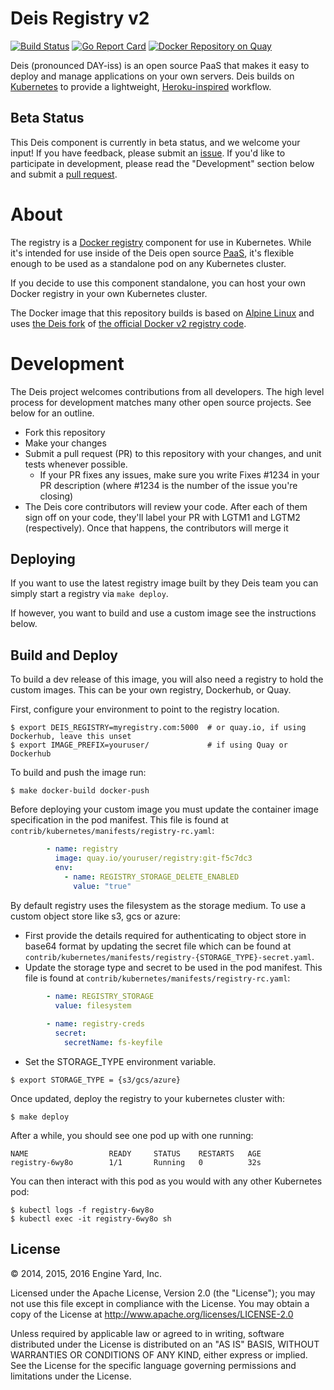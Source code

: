 # Deis Registry v2

[![Build Status](https://travis-ci.org/deis/registry.svg?branch=master)](https://travis-ci.org/deis/registry)
[![Go Report Card](http://goreportcard.com/badge/deis/registry)](http://goreportcard.com/report/deis/registry)
[![Docker Repository on Quay](https://quay.io/repository/deisci/registry/status "Docker Repository on Quay")](https://quay.io/repository/deisci/registry)


Deis (pronounced DAY-iss) is an open source PaaS that makes it easy to deploy and manage
applications on your own servers. Deis builds on [Kubernetes](http://kubernetes.io/) to provide
a lightweight, [Heroku-inspired](http://heroku.com) workflow.

## Beta Status

This Deis component is currently in beta status, and we welcome your input! If you have feedback, please submit an [issue][issues]. If you'd like to participate in development, please read the "Development" section below and submit a [pull request][prs].

# About

The registry is a [Docker registry](https://docs.docker.com/registry/) component for use in Kubernetes. While it's intended for use inside of the Deis open source [PaaS](https://en.wikipedia.org/wiki/Platform_as_a_service), it's flexible enough to be used as a standalone pod on any Kubernetes cluster.

If you decide to use this component standalone, you can host your own Docker registry in your own Kubernetes cluster.

The Docker image that this repository builds is based on [Alpine Linux](http://www.alpinelinux.org/) and uses [the Deis fork](https://github.com/deis/distribution) of [the official Docker v2 registry code](https://github.com/docker/distribution).

# Development

The Deis project welcomes contributions from all developers. The high level process for development matches many other open source projects. See below for an outline.

* Fork this repository
* Make your changes
* Submit a pull request (PR) to this repository with your changes, and unit tests whenever possible.
	* If your PR fixes any issues, make sure you write Fixes #1234 in your PR description (where #1234 is the number of the issue you're closing)
* The Deis core contributors will review your code. After each of them sign off on your code, they'll label your PR with LGTM1 and LGTM2 (respectively). Once that happens, the contributors will merge it

## Deploying

If you want to use the latest registry image built by they Deis team you can simply start a registry via `make deploy`.

If however, you want to build and use a custom image see the instructions below.

## Build and Deploy

To build a dev release of this image, you will also need a registry to hold the custom images. This can be your own registry, Dockerhub, or Quay.


First, configure your environment to point to the registry location.

```console
$ export DEIS_REGISTRY=myregistry.com:5000  # or quay.io, if using Dockerhub, leave this unset
$ export IMAGE_PREFIX=youruser/             # if using Quay or Dockerhub
```

To build and push the image run:

```console
$ make docker-build docker-push
```

Before deploying your custom image you must update the container image specification in the pod manifest. This file is found at `contrib/kubernetes/manifests/registry-rc.yaml`:

```yaml
        - name: registry
          image: quay.io/youruser/registry:git-f5c7dc3
          env:
            - name: REGISTRY_STORAGE_DELETE_ENABLED
              value: "true"
```

By default registry uses the filesystem as the storage medium. To use a custom object store like s3, gcs or azure:
- First provide the details required for authenticating to object store in base64 format by updating the secret file which can be found at `contrib/kubernetes/manifests/registry-{STORAGE_TYPE}-secret.yaml`.
- Update the storage type and secret to be used in the pod manifest. This file is found at `contrib/kubernetes/manifests/registry-rc.yaml`:
```yaml
        - name: REGISTRY_STORAGE
          value: filesystem
          
        - name: registry-creds
          secret:
            secretName: fs-keyfile
```
- Set the STORAGE_TYPE environment variable.
```
$ export STORAGE_TYPE = {s3/gcs/azure}
```

Once updated, deploy the registry to your kubernetes cluster with:

```
$ make deploy
```

After a while, you should see one pod up with one running:

```
NAME                  READY     STATUS    RESTARTS   AGE
registry-6wy8o        1/1       Running   0          32s
```

You can then interact with this pod as you would with any other Kubernetes pod:

```
$ kubectl logs -f registry-6wy8o
$ kubectl exec -it registry-6wy8o sh
```

## License

© 2014, 2015, 2016 Engine Yard, Inc.

Licensed under the Apache License, Version 2.0 (the "License"); you may not use this file except in compliance with the License. You may obtain a copy of the License at <http://www.apache.org/licenses/LICENSE-2.0>

Unless required by applicable law or agreed to in writing, software distributed under the License is distributed on an "AS IS" BASIS, WITHOUT WARRANTIES OR CONDITIONS OF ANY KIND, either express or implied. See the License for the specific language governing permissions and limitations under the License.

[issues]: https://github.com/deis/registry/issues
[prs]: https://github.com/deis/registry/pulls
